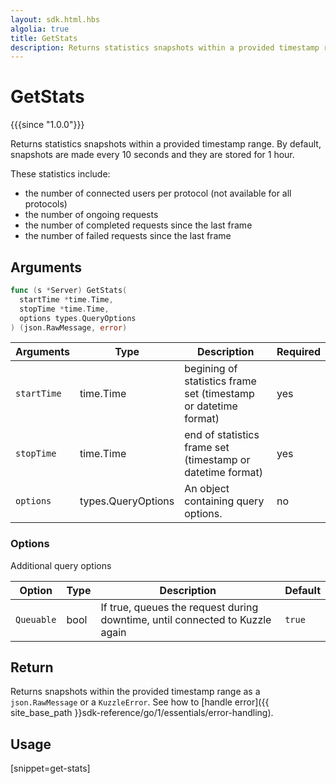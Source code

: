 ```yaml
---
layout: sdk.html.hbs
algolia: true
title: GetStats
description: Returns statistics snapshots within a provided timestamp range.
---
```


# GetStats
{{{since "1.0.0"}}}

Returns statistics snapshots within a provided timestamp range.
By default, snapshots are made every 10 seconds and they are stored for 1 hour.

These statistics include:

* the number of connected users per protocol (not available for all protocols)
* the number of ongoing requests
* the number of completed requests since the last frame
* the number of failed requests since the last frame

## Arguments

```go
func (s *Server) GetStats(
  startTime *time.Time,
  stopTime *time.Time,
  options types.QueryOptions
) (json.RawMessage, error)
```

| Arguments | Type   | Description                         | Required |
| --------- | ------ | ----------------------------------- | -------- |
| `startTime` | time.Time | begining of statistics frame set (timestamp or datetime format) | yes       |
| `stopTime`  | time.Time | end of statistics frame set (timestamp or datetime format)      | yes       |
| `options`   | types.QueryOptions         | An object containing query options.                             | no        |

### **Options**

Additional query options

| Option     | Type   | Description                       | Default |
| ---------- | ------- | --------------------------------- | ------- |
| `Queuable` | bool | If true, queues the request during downtime, until connected to Kuzzle again | `true`  |

## Return

Returns snapshots within the provided timestamp range as a `json.RawMessage` or a `KuzzleError`. See how to [handle error]({{ site_base_path }}sdk-reference/go/1/essentials/error-handling).

## Usage

[snippet=get-stats]
